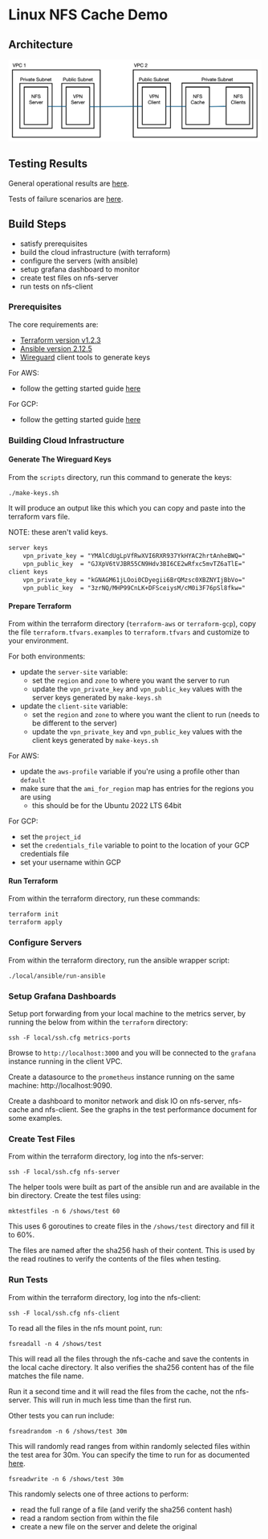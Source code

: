 # Linux NFS Cache Demo

## Architecture

![architecture diagram](/docs/diagrams/architecture.png)


## Testing Results

General operational results are [here](docs/test-general.md).

Tests of failure scenarios are [here](docs/test-failure.md).


## Build Steps

* satisfy prerequisites
* build the cloud infrastructure (with terraform)
* configure the servers (with ansible)
* setup grafana dashboard to monitor
* create test files on nfs-server
* run tests on nfs-client

### Prerequisites

The core requirements are:

* [Terraform version v1.2.3](https://learn.hashicorp.com/tutorials/terraform/install-cli)
* [Ansible version 2.12.5](https://docs.ansible.com/ansible/latest/installation_guide/intro_installation.html)
* [Wireguard](https://www.wireguard.com/install/) client tools to generate keys

For AWS:
* follow the getting started guide [here](https://learn.hashicorp.com/tutorials/terraform/aws-build?in=terraform/aws-get-started)

For GCP:
* follow the getting started guide [here](https://registry.terraform.io/providers/hashicorp/google/latest/docs/guides/getting_started)

### Building Cloud Infrastructure

#### Generate The Wireguard Keys

From the `scripts` directory, run this command to generate the keys:

    ./make-keys.sh

It will produce an output like this which you can copy and paste into the terraform vars file.

NOTE: these aren't valid keys.

    server keys
        vpn_private_key = "YMAlCdUgLpVfRwXVI6RXR937YkHYAC2hrtAnheBWQ="
        vpn_public_key  = "GJXpV6tVJBR55CN9Hdv3BI6CE2wRfxc5mvTZ6aTlE="
    client keys
        vpn_private_key = "kGNAGM61jLOoi0CDyegii6BrQMzsc0XBZNYIjBbVo="
        vpn_public_key  = "3zrNQ/MHP99CnLK+DFSceiysM/cM0i3F76pSl8fkw="


#### Prepare Terraform

From within the terraform directory (`terraform-aws` or `terraform-gcp`), copy the file `terraform.tfvars.examples` to `terraform.tfvars` and 
customize to your environment.

For both environments:

* update the `server-site` variable:
    * set the `region` and `zone` to where you want the server to run
    * update the `vpn_private_key` and `vpn_public_key` values with the server keys generated by `make-keys.sh`
* update the `client-site` variable:
    * set the `region` and `zone` to where you want the client to run (needs to be different to the server)
    * update the `vpn_private_key` and `vpn_public_key` values with the client keys generated by `make-keys.sh`

For AWS:

* update the `aws-profile` variable if you're using a profile other than `default`
* make sure that the `ami_for_region` map has entries for the regions you are using
    * this should be for the Ubuntu 2022 LTS 64bit

For GCP:

* set the `project_id`
* set the `credentials_file` variable to point to the location of your GCP credentials file
* set your username within GCP

#### Run Terraform

From within the terraform directory, run these commands:

    terraform init
    terraform apply

### Configure Servers

From within the terraform directory, run the ansible wrapper script:

    ./local/ansible/run-ansible

### Setup Grafana Dashboards

Setup port forwarding from your local machine to the metrics server, by running the below from within
the `terraform` directory:

    ssh -F local/ssh.cfg metrics-ports

Browse to `http://localhost:3000` and you will be connected to the `grafana` instance running in the 
client VPC.

Create a datasource to the `prometheus` instance running on the same machine: http://localhost:9090.

Create a dashboard to monitor network and disk IO on nfs-server, nfs-cache and nfs-client. See the graphs
in the test performance document for some examples.

### Create Test Files

From within the terraform directory, log into the nfs-server:

    ssh -F local/ssh.cfg nfs-server

The helper tools were built as part of the ansible run and are available in the bin directory. Create the
test files using:

    mktestfiles -n 6 /shows/test 60

This uses 6 goroutines to create files in the `/shows/test` directory and fill it to 60%. 

The files are named after the sha256 hash of their content. This is used by the read routines to verify the 
contents of the files when testing.

### Run Tests

From within the terraform directory, log into the nfs-client:

    ssh -F local/ssh.cfg nfs-client

To read all the files in the nfs mount point, run:

    fsreadall -n 4 /shows/test

This will read all the files through the nfs-cache and save the contents in the local cache directory. It also verifies 
the sha256 content has of the file matches the file name.

Run it a second time and it will read the files from the cache, not the nfs-server. This will run in much less time
than the first run.

Other tests you can run include:

    fsreadrandom -n 6 /shows/test 30m

This will randomly read ranges from within randomly selected files within the test area for 30m. You can specify the time
to run for as documented [here](https://pkg.go.dev/time#ParseDuration).

    fsreadwrite -n 6 /shows/test 30m

This randomly selects one of three actions to perform:

* read the full range of a file (and verify the sha256 content hash)
* read a random section from within the file
* create a new file on the server and delete the original

